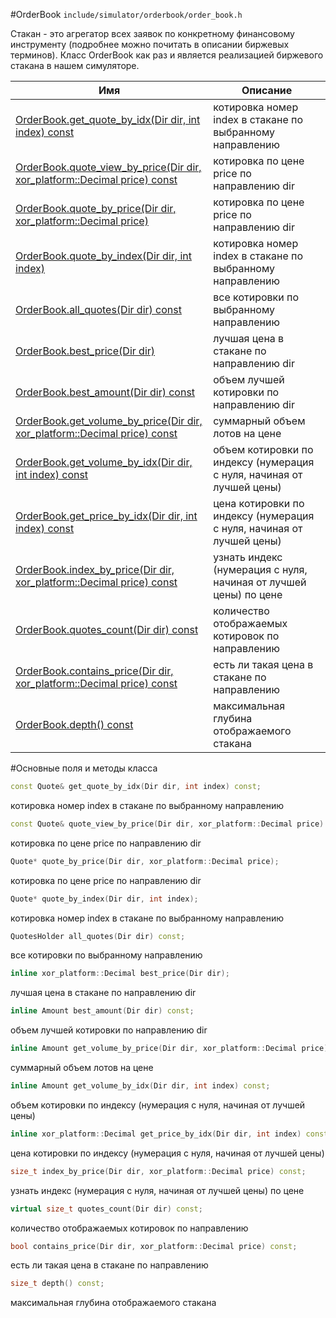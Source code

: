 #OrderBook
`include/simulator/orderbook/order_book.h`


Стакан - это агрегатор всех заявок по конкретному финансовому инструменту (подробнее можно почитать в описании биржевых терминов). Класс OrderBook как раз и является реализацией биржевого стакана в нашем симуляторе.


|Имя| Описание|
|------------------|--------------------|
|[OrderBook.get_quote_by_idx(Dir dir, int index) const](#get_quote_by_idx)|котировка номер index в стакане по выбранному направлению|
|[OrderBook.quote_view_by_price(Dir dir, xor_platform::Decimal price) const](#quote_view_by_price)|котировка по цене price по направлению dir|
|[OrderBook.quote_by_price(Dir dir, xor_platform::Decimal price)](#quote_by_price)|котировка по цене price по направлению dir|
|[OrderBook.quote_by_index(Dir dir, int index)](#quote_by_index)|котировка номер index в стакане по выбранному направлению|
|[OrderBook.all_quotes(Dir dir) const](#all_quotes)|все котировки по выбранному направлению|
|[OrderBook.best_price(Dir dir)](#best_price)|лучшая цена в стакане по направлению dir|
|[OrderBook.best_amount(Dir dir) const](#best_amount)|объем лучшей котировки по направлению dir|
|[OrderBook.get_volume_by_price(Dir dir, xor_platform::Decimal price) const](#get_volume_by_price)|суммарный объем лотов на цене|
|[OrderBook.get_volume_by_idx(Dir dir, int index) const](#get_volume_by_idx)|объем котировки по индексу (нумерация с нуля, начиная от лучшей цены)|
|[OrderBook.get_price_by_idx(Dir dir, int index) const](#get_price_by_idx)|цена котировки по индексу (нумерация с нуля, начиная от лучшей цены)|
|[OrderBook.index_by_price(Dir dir, xor_platform::Decimal price) const](#index_by_price)|узнать индекс (нумерация с нуля, начиная от лучшей цены) по цене|
|[OrderBook.quotes_count(Dir dir) const](#quotes_count)|количество отображаемых котировок по направлению|
|[OrderBook.contains_price(Dir dir, xor_platform::Decimal price) const](#contains_price)|есть ли такая цена в стакане по направлению|
|[OrderBook.depth() const](#depth)|максимальная глубина отображаемого стакана|

#Основные поля и методы класса

```c++
const Quote& get_quote_by_idx(Dir dir, int index) const;
```
котировка номер index в стакане по выбранному направлению

```c++
const Quote& quote_view_by_price(Dir dir, xor_platform::Decimal price) const;
```
котировка по цене price по направлению dir

```c++
Quote* quote_by_price(Dir dir, xor_platform::Decimal price);
```
котировка по цене price по направлению dir

```c++
Quote* quote_by_index(Dir dir, int index);
```
котировка номер index в стакане по выбранному направлению

```c++
QuotesHolder all_quotes(Dir dir) const;
```
все котировки по выбранному направлению

```c++
inline xor_platform::Decimal best_price(Dir dir);
```
лучшая цена в стакане по направлению dir

```c++
inline Amount best_amount(Dir dir) const;
```
объем лучшей котировки по направлению dir

```c++
inline Amount get_volume_by_price(Dir dir, xor_platform::Decimal price) const;
```
суммарный объем лотов на цене

```c++
inline Amount get_volume_by_idx(Dir dir, int index) const;
```
объем котировки по индексу (нумерация с нуля, начиная от лучшей цены)

```c++
inline xor_platform::Decimal get_price_by_idx(Dir dir, int index) const;
```
цена котировки по индексу (нумерация с нуля, начиная от лучшей цены)

```c++
size_t index_by_price(Dir dir, xor_platform::Decimal price) const;
```
узнать индекс (нумерация с нуля, начиная от лучшей цены) по цене

```c++
virtual size_t quotes_count(Dir dir) const;
```
количество отображаемых котировок по направлению

```c++
bool contains_price(Dir dir, xor_platform::Decimal price) const;
```
есть ли такая цена в стакане по направлению

```c++
size_t depth() const;
```
максимальная глубина отображаемого стакана

